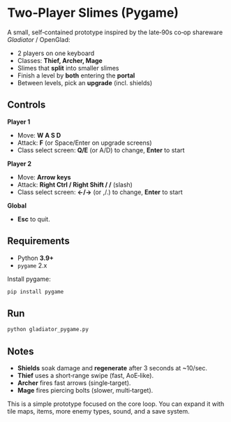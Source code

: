 # Two‑Player Slimes (Pygame)

A small, self‑contained prototype inspired by the late‑90s co‑op shareware *Gladiator* / OpenGlad:

- 2 players on one keyboard
- Classes: **Thief, Archer, Mage**
- Slimes that **split** into smaller slimes
- Finish a level by **both** entering the **portal**
- Between levels, pick an **upgrade** (incl. shields)

## Controls

**Player 1**
- Move: **W A S D**
- Attack: **F** (or Space/Enter on upgrade screens)
- Class select screen: **Q/E** (or A/D) to change, **Enter** to start

**Player 2**
- Move: **Arrow keys**
- Attack: **Right Ctrl / Right Shift / /** (slash)
- Class select screen: **←/→** (or ,/.) to change, **Enter** to start

**Global**
- **Esc** to quit.

## Requirements

- Python **3.9+**
- `pygame` 2.x

Install pygame:

```bash
pip install pygame
```

## Run

```bash
python gladiator_pygame.py
```

## Notes

- **Shields** soak damage and **regenerate** after 3 seconds at ~10/sec.
- **Thief** uses a short‑range swipe (fast, AoE‑like).  
- **Archer** fires fast arrows (single‑target).  
- **Mage** fires piercing bolts (slower, multi‑target).

This is a simple prototype focused on the core loop. You can expand it with tile maps, items, more enemy types, sound, and a save system.
